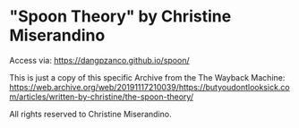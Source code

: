 # "Spoon Theory" by Christine Miserandino

Access via: https://dangpzanco.github.io/spoon/

This is just a copy of this specific Archive from the The Wayback Machine: 
https://web.archive.org/web/20191117210039/https://butyoudontlooksick.com/articles/written-by-christine/the-spoon-theory/

All rights reserved to Christine Miserandino.
